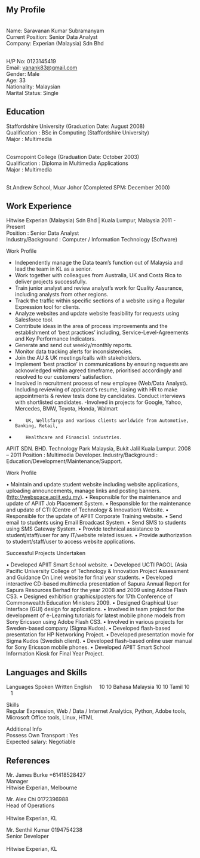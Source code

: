 ## My Profile

<br>Name: Saravanan Kumar Subramanyam
<br>Current Position: Senior Data Analyst
<br>Company: Experian (Malaysia) Sdn Bhd

<br>H/P No: 0123145419
<br>Email: vanank83@gmail.com
<br>Gender: Male
<br>Age: 33
<br>Nationality: Malaysian
<br>Marital Status: Single

## Education
Staffordshire University (Graduation Date: August 2008)
<br>Qualification	: BSc in Computing (Staffordshire University)
<br>Major	: Multimedia
	
<br>Cosmopoint College (Graduation Date: October 2003)
<br>Qualification	: Diploma in Multimedia Applications
<br>Major	: Multimedia

<br>St.Andrew School, Muar Johor (Completed SPM: December 2000)

## Work Experience

Hitwise Experian (Malaysia) Sdn Bhd | Kuala Lumpur, Malaysia 2011 - Present
<br>Position	: Senior Data Analyst
<br>Industry/Background	: Computer / Information Technology (Software)

Work Profile
-	Independently manage the Data team’s function out of Malaysia and lead the team in KL as a senior. 
-	Work together with colleagues from Australia, UK and Costa Rica to deliver projects successfully.
-	Train junior analyst and review analyst’s work for Quality Assurance, including analysts from other regions. 
-	Track the traffic within specific sections of a website using a Regular Expression tool for clients.
-	Analyze websites and update website feasibility for requests using Salesforce tool.
-	Contribute ideas in the area of process improvements and the establishment of ‘best practices’ including, Service-Level-Agreements and Key Performance Indicators. 
-	Generate and send out weekly/monthly reports.
-	Monitor data tracking alerts for inconsistencies.
-	Join the AU & UK meetings/calls with stakeholders.
-	Implement ‘best practice’ in communications by ensuring requests are acknowledged within agreed timeframe, prioritised accordingly and resolved to our customers’ satisfaction.
-	Involved in recruitment process of new employee (Web/Data Analyst). Including reviewing of applicant’s resume, liasing with HR to make appointments & review tests done by candidates. Conduct interviews with shortlisted candidates.
-Involved in projects for Google, Yahoo, Mercedes, BMW, Toyota, Honda, Walmart                    
-	      UK, Wellsfargo and various clients worldwide from Automotive, Banking, Retail,   
-	      Healthcare and Financial industries.



APIIT SDN. BHD. Technology Park Malaysia, Bukit Jalil Kuala Lumpur.
2008 – 2011
Position	: Multimedia Developer.
Industry/Background	: Education/Development/Maintenance/Support.
	
	
	

Work Profile

•	Maintain and update student website including website applications, uploading announcements, manage links and posting banners. (http://webspace.apiit.edu.my).
•	Responsible for the maintenance and update of APIIT Job Placement System. 
•	Responsible for the maintenance and update of CTI (Centre of Technology & Innovation) Website.
•	Responsible for the update of APIIT Corporate Training website.
•	Send email to students using Email Broadcast System.
•	Send SMS to students using SMS Gateway System.
•	Provide technical assistance to student/staff/user for any IT/website related issues. 
•	Provide authorization to student/staff/user to access website applications.


 

Successful Projects Undertaken	

•	Developed APIIT Smart School website.
•	Developed UCTI PAGOL (Asia Pacific University College of Technology & Innovation Project Assessment and Guidance On Line) website for final year students.
•	Developed interactive CD-based multimedia presentation of Sapura Annual Report for Sapura Resources Berhad for the year 2008 and 2009 using Adobe Flash CS3.
•	Designed exhibition graphics/posters for 17th Conference of Commonwealth Education Ministers 2009. 
•	Designed Graphical User Interface (GUI) design for applications. 
•	Involved in team project for the development of e-Learning tutorials for latest mobile phone models from Sony Ericsson using Adobe Flash CS3.
•	Involved in various projects for Sweden-based company (Sigma Kudos).
•	Developed flash-based presentation for HP Networking Project.
•	Developed presentation movie for Sigma Kudos (Swedish client).
•	Developed flash-based online user manual for Sony Ericsson mobile phones. 
•	Developed APIIT Smart School Information Kiosk for Final Year Project.



## Languages and Skills
Languages	Spoken	Written
English      	10	10
Bahasa Malaysia	10	10
Tamil		10      1

 
Skills 
<br>Regular Expression, Web / Data / Internet Analytics, Python, Adobe tools, Microsoft Office tools, Linux, HTML

Additional Info
<br>Possess Own Transport : Yes
<br>Expected salary: Negotiable
   

## References 
	
Mr. James Burke	+61418528427
<br>Manager	
<br>Hitwise Experian, Melbourne	
	
Mr. Alex Chi 0172396988
<br>Head of Operations	
<br>Hitwise Experian, KL	
	
Mr. Senthil Kumar 0194754238
<br>Senior Developer	
<br>Hitwise Experian, KL	
	






















	
	
	


















